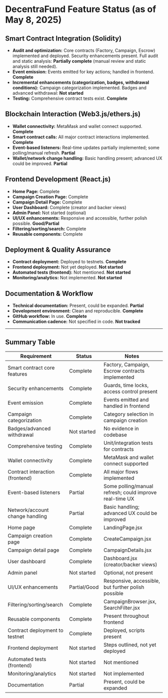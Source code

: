# DecentraFund Feature Status (as of May 8, 2025)

## Smart Contract Integration (Solidity)
- **Audit and optimization:** Core contracts (Factory, Campaign, Escrow) implemented and deployed. Security enhancements present. Full audit and static analysis: **Partially complete** (manual review and static analysis still needed).
- **Event emission:** Events emitted for key actions; handled in frontend. **Complete**
- **Incremental enhancements (categorization, badges, withdrawal conditions):** Campaign categorization implemented. Badges and advanced withdrawal: **Not started**
- **Testing:** Comprehensive contract tests exist. **Complete**

## Blockchain Interaction (Web3.js/ethers.js)
- **Wallet connectivity:** MetaMask and wallet connect supported. **Complete**
- **Smart contract calls:** All major contract interactions implemented. **Complete**
- **Event-based listeners:** Real-time updates partially implemented; some polling/manual refresh. **Partial**
- **Wallet/network change handling:** Basic handling present; advanced UX could be improved. **Partial**

## Frontend Development (React.js)
- **Home Page:** Complete
- **Campaign Creation Page:** Complete
- **Campaign Detail Page:** Complete
- **User Dashboard:** Complete (creator and backer views)
- **Admin Panel:** Not started (optional)
- **UI/UX enhancements:** Responsive and accessible, further polish possible. **Good/Partial**
- **Filtering/sorting/search:** Complete
- **Reusable components:** Complete

## Deployment & Quality Assurance
- **Contract deployment:** Deployed to testnets. **Complete**
- **Frontend deployment:** Not yet deployed. **Not started**
- **Automated tests (frontend):** Not mentioned. **Not started**
- **Monitoring/analytics:** Not implemented. **Not started**

## Documentation & Workflow
- **Technical documentation:** Present, could be expanded. **Partial**
- **Development environment:** Clean and reproducible. **Complete**
- **GitHub workflow:** In use. **Complete**
- **Communication cadence:** Not specified in code. **Not tracked**

---

## Summary Table

| Requirement                                    | Status         | Notes                                                      |
|------------------------------------------------|----------------|------------------------------------------------------------|
| Smart contract core features                    | Complete       | Factory, Campaign, Escrow contracts implemented            |
| Security enhancements                          | Complete       | Guards, time locks, access control present                 |
| Event emission                                 | Complete       | Events emitted and handled in frontend                     |
| Campaign categorization                        | Complete       | Category selection in campaign creation                    |
| Badges/advanced withdrawal                     | Not started    | No evidence in codebase                                    |
| Comprehensive testing                          | Complete       | Unit/integration tests for contracts                       |
| Wallet connectivity                            | Complete       | MetaMask and wallet connect supported                      |
| Contract interaction (frontend)                | Complete       | All major flows implemented                                |
| Event-based listeners                          | Partial        | Some polling/manual refresh; could improve real-time UX    |
| Network/account change handling                | Partial        | Basic handling; advanced UX could be improved              |
| Home page                                      | Complete       | LandingPage.jsx                                            |
| Campaign creation page                         | Complete       | CreateCampaign.jsx                                         |
| Campaign detail page                           | Complete       | CampaignDetails.jsx                                        |
| User dashboard                                 | Complete       | Dashboard.jsx (creator/backer views)                       |
| Admin panel                                    | Not started    | Optional, not present                                      |
| UI/UX enhancements                             | Partial/Good   | Responsive, accessible, but further polish possible        |
| Filtering/sorting/search                       | Complete       | CampaignBrowser.jsx, SearchFilter.jsx                      |
| Reusable components                            | Complete       | Present throughout frontend                                |
| Contract deployment to testnet                 | Complete       | Deployed, scripts present                                  |
| Frontend deployment                            | Not started    | Steps outlined, not yet deployed                           |
| Automated tests (frontend)                     | Not started    | Not mentioned                                              |
| Monitoring/analytics                           | Not started    | Not implemented                                            |
| Documentation                                  | Partial        | Present, could be expanded                                 |
